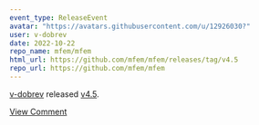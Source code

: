 ```yaml
---
event_type: ReleaseEvent
avatar: "https://avatars.githubusercontent.com/u/12926030?"
user: v-dobrev
date: 2022-10-22
repo_name: mfem/mfem
html_url: https://github.com/mfem/mfem/releases/tag/v4.5
repo_url: https://github.com/mfem/mfem
---
```


<a href='https://github.com/v-dobrev' target='_blank'>v-dobrev</a> released <a href='https://github.com/mfem/mfem/releases/tag/v4.5' target='_blank'>v4.5</a>.

<small></small><a href='https://github.com/mfem/mfem/releases/tag/v4.5' target='_blank'>View Comment</a>